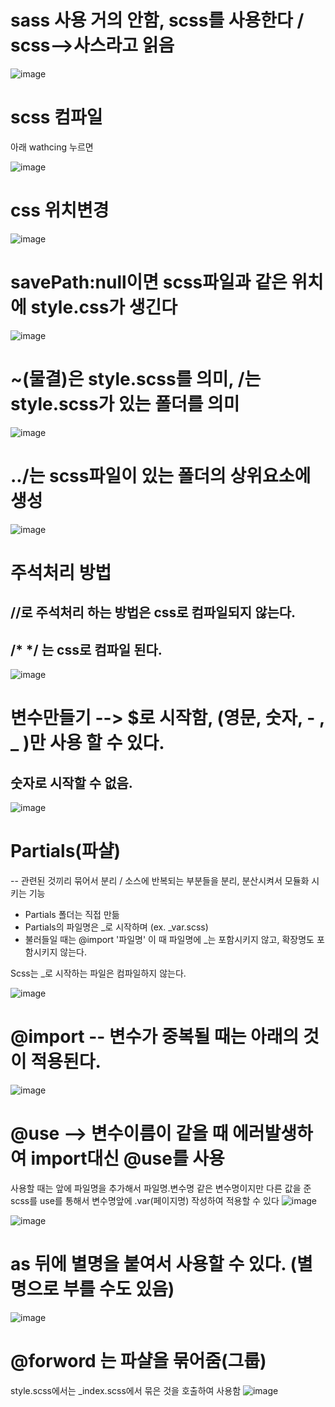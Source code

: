 # sass 사용 거의 안함, scss를 사용한다 / scss-->사스라고 읽음

![image](https://github.com/YENAZIGMINA/sass/assets/129706758/56464fb9-bb5e-4e4c-8116-515126a6d461)

# scss 컴파일

아래 wathcing 누르면 

![image](https://github.com/YENAZIGMINA/sass/assets/129706758/ab4cfe20-b929-489f-9fa9-1aa78ddfc74f)

# css 위치변경

![image](https://github.com/YENAZIGMINA/sass/assets/129706758/ab9d4cba-9e34-4ffe-8ba0-b6e6b9bf3afc)

# savePath:null이면 scss파일과 같은 위치에 style.css가 생긴다

![image](https://github.com/YENAZIGMINA/sass/assets/129706758/4b3d4ed5-0508-483c-bfb5-2fd5a714226f)

# ~(물결)은 style.scss를 의미, /는 style.scss가 있는 폴더를 의미

![image](https://github.com/YENAZIGMINA/sass/assets/129706758/7df986e9-c4d5-44c1-ab86-40ad183c9087)

# ../는 scss파일이 있는 폴더의 상위요소에 생성

![image](https://github.com/YENAZIGMINA/sass/assets/129706758/6a7b24e7-0365-41a1-97c1-1cbbbb8ab118)

# 주석처리 방법
## //로 주석처리 하는 방법은 css로 컴파일되지 않는다.
## /*  */ 는 css로 컴파일 된다.
![image](https://github.com/YENAZIGMINA/sass/assets/129706758/12c7d0fd-d341-421c-987e-f66046ec8ec4)

# 변수만들기 --> $로 시작함, (영문, 숫자, - , _ )만 사용 할 수 있다. 
## 숫자로 시작할 수 없음.

![image](https://github.com/YENAZIGMINA/sass/assets/129706758/7a3f1dda-74c7-4a5f-a44b-e7b319064deb)

# Partials(파샬)
  -- 관련된 것끼리 묶어서 분리 / 소스에 반복되는 부분들을 분리, 분산시켜서 모듈화 시키는 기능
  
  * Partials 폴더는 직접 만듦
  * Partials의 파일명은 _로 시작하며 (ex. _var.scss)
  * 불러들일 때는 @import '파일명'  이 때 파일명에 _는 포함시키지 않고, 확장명도 포함시키지 않는다.

  Scss는 _로 시작하는 파일은 컴파일하지 않는다.
  
![image](https://github.com/YENAZIGMINA/sass/assets/129706758/d92bcf02-6c18-494a-819b-37ae4dabf9eb)


# @import -- 변수가 중복될 때는 아래의 것이 적용된다.
![image](https://github.com/YENAZIGMINA/sass/assets/129706758/fe7933f6-580d-42c7-b25c-752b118348ec)

# @use --> 변수이름이 같을 때 에러발생하여 import대신 @use를 사용
사용할 때는 앞에 파일명을 추가해서 파일명.변수명
같은 변수명이지만 다른 값을 준 scss를 use를 통해서 변수명앞에 .var(페이지명) 작성하여 적용할 수 있다
![image](https://github.com/YENAZIGMINA/sass/assets/129706758/6813fe89-af9b-4bb8-878e-6741ee1be9bc)

![image](https://github.com/YENAZIGMINA/sass/assets/129706758/d971d544-fd74-43da-9f2a-1bb6c78ddd08)

# as 뒤에 별명을 붙여서 사용할 수 있다. (별명으로 부를 수도 있음)
![image](https://github.com/YENAZIGMINA/sass/assets/129706758/42780409-3043-4b32-95f9-b557a1b9dd7a)

# @forword 는 파샬을 묶어줌(그룹)
style.scss에서는 _index.scss에서 묶은 것을 호출하여 사용함
![image](https://github.com/YENAZIGMINA/sass/assets/129706758/2452bab6-bec4-48ec-90b7-9e16d7a14fbe)




  
  
  
  

